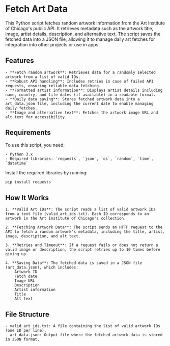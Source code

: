# Fetch Art Data

This Python script fetches random artwork information from the Art Institute of Chicago's public API. It retrieves metadata such as the artwork title, image, artist details, description, and alternative text. The script saves the fetched data into a JSON file, allowing it to manage daily art fetches for integration into other projects or use in apps.

## Features

    - **Fetch random artwork**: Retrieves data for a randomly selected artwork from a list of valid IDs.
    - **Robust API handling**: Includes retries in case of failed API requests, ensuring reliable data fetching.
    - **Formatted artist information**: Displays artist details including name, country, and life dates (if available) in a readable format.
    - **Daily data saving**: Stores fetched artwork data into a art_data.json file, including the current date to enable managing daily fetches.
    - **Image and alternative text**: Fetches the artwork image URL and alt text for accessibility.

## Requirements

To use this script, you need:

    - Python 3.x
    - Required libraries: `requests`, `json`, `os`, `random`, `time`, `datetime`

Install the required libraries by running:
```bash
pip install requests
```

## How It Works

    1. **Valid Art IDs**: The script reads a list of valid artwork IDs from a text file (valid_art_ids.txt). Each ID corresponds to an artwork in the Art Institute of Chicago's collection.

    2. **Fetching Artwork Data**: The script sends an HTTP request to the API to fetch a random artwork's metadata, including the title, artist, image, description, and alt text.

    3. **Retries and Timeout**: If a request fails or does not return a valid image or description, the script retries up to 10 times before giving up.

    4. **Saving Data**: The fetched data is saved in a JSON file (art_data.json), which includes:
        Artwork ID
        Fetch date
        Image URL
        Description
        Artist information
        Title
        Alt text

## File Structure

    - valid_art_ids.txt: A file containing the list of valid artwork IDs (one ID per line).
    - art_data.json: Output file where the fetched artwork data is stored in JSON format.